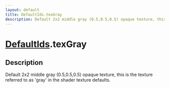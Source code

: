 ```yaml
---
layout: default
title: DefaultIds.texGray
description: Default 2x2 middle gray (0.5,0.5,0.5) opaque texture, this is the texture referred to as 'gray' in the shader texture defaults.
---
```

# [DefaultIds]({{site.url}}/Pages/Reference/DefaultIds.html).texGray

## Description
Default 2x2 middle gray (0.5,0.5,0.5) opaque texture, this is the texture
referred to as 'gray' in the shader texture defaults.


